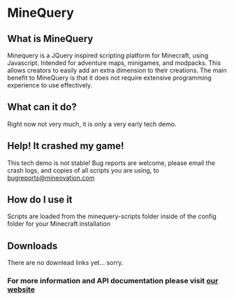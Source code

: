 # MineQuery

## What is MineQuery

Minequery is a JQuery inspired scripting platform for Minecraft, using Javascript. Intended for adventure maps, minigames, and modpacks. This allows creators to easily add an extra dimension to their creations. The main benefit to MineQuery is that it does not require extensive programming experience to use effectively.

## What can it do?

Right now not very much, it is only a very early tech demo.

## Help! It crashed my game!

This tech demo is not stable! Bug reports are welcome, please email the crash logs, and copies of all scripts you are using, to bugreports@mineovation.com

## How do I use it

Scripts are loaded from the minequery-scripts folder inside of the config folder for your Minecraft installation

## Downloads

There are no downlead links yet... sorry.

### For more information and API documentation please visit [our website](http://minequery.unstable.tech)
